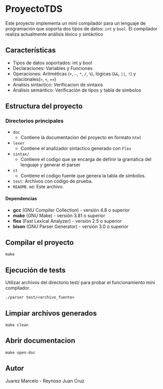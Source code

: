 # ProyectoTDS
  
Este proyecto implementa un mini compilador para un lenguaje de programación que soporta dos tipos de datos: `int` y `bool`. El compilador realiza actualmente análisis léxico y sintáctico

## Características

* Tipos de datos soportados: int y bool
* Declaraciones: Variables y Funciones
* Operaciones: Aritméticas (`+`, `-`, `*`, `/`, `%`), lógicas (`&&`, `||`, `!`) y relacionales(`>`, `<`, `==`)
* Analisis sintactico: Verificacion de sintaxis
* Análisis semántico: Verificación de tipos y tabla de símbolos

##  Estructura del proyecto

### Directorios principales
* `doc`
    *   Contiene la documentacion del proyecto en formato `html`
* `lexer`
    *   Contiene el analizador sintactico generado con `Flex`
*   `sintax/`
    *   Contiene el codigo que se encarga de definir la gramatica del lenguaje y generar el parser
*   `st`
    *   Contiene el codigo fuente que genera la tabla de simbolos.
*   `test`: Archivos con código de prueba.
*   `README.md`: Este archivo.

#### Dependencias
- **gcc** (GNU Compiler Collection) - versión 4.8 o superior
- **make** (GNU Make) - versión 3.81 o superior  
- **flex** (Fast Lexical Analyzer) - versión 2.5 o superior
- **bison** (GNU Parser Generator) - versión 3.0 o superior

## Compilar el proyecto
```
make 
```

## Ejecución de tests
Utilizar archivos del directorio test/ para probar el  funcionamiento mini compilador.
```
./parser test/<archivo_fuente>
```

## Limpiar archivos generados
```
make clean
```

## Abrir documentacion
```
make open-doc
```

## Autor
Juarez Marcelo - Reynoso Juan Cruz